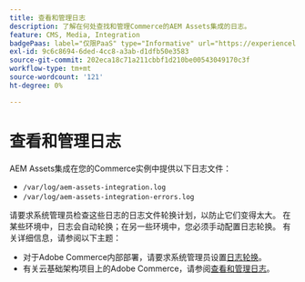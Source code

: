 ```yaml
---
title: 查看和管理日志
description: 了解在何处查找和管理Commerce的AEM Assets集成的日志。
feature: CMS, Media, Integration
badgePaas: label="仅限PaaS" type="Informative" url="https://experienceleague.adobe.com/en/docs/commerce/user-guides/product-solutions" tooltip="仅适用于云项目(Adobe管理的PaaS基础架构)和内部部署项目上的Adobe Commerce 。"
exl-id: 9c6c8694-6ded-4cc8-a3ab-d1dfb50e3583
source-git-commit: 202eca18c71a211cbbf1d210be00543049170c3f
workflow-type: tm+mt
source-wordcount: '121'
ht-degree: 0%

---
```


# 查看和管理日志

AEM Assets集成在您的Commerce实例中提供以下日志文件：

- `/var/log/aem-assets-integration.log`
- `/var/log/aem-assets-integration-errors.log`

请要求系统管理员检查这些日志的日志文件轮换计划，以防止它们变得太大。 在某些环境中，日志会自动轮换；在另一些环境中，您必须手动配置日志轮换。  有关详细信息，请参阅以下主题：

- 对于Adobe Commerce内部部署，请要求系统管理员设置[日志轮换](https://experienceleague.adobe.com/docs/commerce-operations/installation-guide/next-steps/configuration.html#server-settings)。
- 有关云基础架构项目上的Adobe Commerce，请参阅[查看和管理日志](https://experienceleague.adobe.com/docs/commerce-cloud-service/user-guide/develop/test/log-locations.html)。
